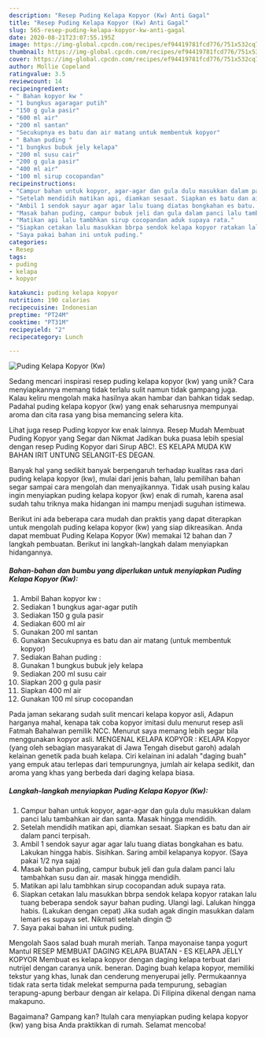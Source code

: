 ```yaml
---
description: "Resep Puding Kelapa Kopyor (Kw) Anti Gagal"
title: "Resep Puding Kelapa Kopyor (Kw) Anti Gagal"
slug: 565-resep-puding-kelapa-kopyor-kw-anti-gagal
date: 2020-08-21T23:07:55.195Z
image: https://img-global.cpcdn.com/recipes/ef94419781fcd776/751x532cq70/puding-kelapa-kopyor-kw-foto-resep-utama.jpg
thumbnail: https://img-global.cpcdn.com/recipes/ef94419781fcd776/751x532cq70/puding-kelapa-kopyor-kw-foto-resep-utama.jpg
cover: https://img-global.cpcdn.com/recipes/ef94419781fcd776/751x532cq70/puding-kelapa-kopyor-kw-foto-resep-utama.jpg
author: Mollie Copeland
ratingvalue: 3.5
reviewcount: 14
recipeingredient:
- " Bahan kopyor kw "
- "1 bungkus agaragar putih"
- "150 g gula pasir"
- "600 ml air"
- "200 ml santan"
- "Secukupnya es batu dan air matang untuk membentuk kopyor"
- " Bahan puding "
- "1 bungkus bubuk jely kelapa"
- "200 ml susu cair"
- "200 g gula pasir"
- "400 ml air"
- "100 ml sirup cocopandan"
recipeinstructions:
- "Campur bahan untuk kopyor, agar-agar dan gula dulu masukkan dalam panci lalu tambahkan air dan santa. Masak hingga mendidih."
- "Setelah mendidih matikan api, diamkan sesaat. Siapkan es batu dan air dalam panci terpisah."
- "Ambil 1 sendok sayur agar agar lalu tuang diatas bongkahan es batu. Lakukan hingga habis. Sisihkan. Saring ambil kelapanya kopyor. (Saya pakai 1/2 nya saja)"
- "Masak bahan puding, campur bubuk jeli dan gula dalam panci lalu tambahkan susu dan air. masak hingga mendidih."
- "Matikan api lalu tambhkan sirup cocopandan aduk supaya rata."
- "Siapkan cetakan lalu masukkan bbrpa sendok kelapa kopyor ratakan lalu tuang beberapa sendok sayur bahan puding. Ulangi lagi. Lalukan hingga habis. (Lakukan dengan cepat) Jika sudah agak dingin masukkan dalam lemari es supaya set. Nikmati setelah dingin 😍"
- "Saya pakai bahan ini untuk puding."
categories:
- Resep
tags:
- puding
- kelapa
- kopyor

katakunci: puding kelapa kopyor 
nutrition: 190 calories
recipecuisine: Indonesian
preptime: "PT24M"
cooktime: "PT31M"
recipeyield: "2"
recipecategory: Lunch

---
```



![Puding Kelapa Kopyor (Kw)](https://img-global.cpcdn.com/recipes/ef94419781fcd776/751x532cq70/puding-kelapa-kopyor-kw-foto-resep-utama.jpg)

Sedang mencari inspirasi resep puding kelapa kopyor (kw) yang unik? Cara menyiapkannya memang tidak terlalu sulit namun tidak gampang juga. Kalau keliru mengolah maka hasilnya akan hambar dan bahkan tidak sedap. Padahal puding kelapa kopyor (kw) yang enak seharusnya mempunyai aroma dan cita rasa yang bisa memancing selera kita.

Lihat juga resep Puding kopyor kw enak lainnya. Resep Mudah Membuat Puding Kopyor yang Segar dan Nikmat Jadikan buka puasa lebih spesial dengan resep Puding Kopyor dari Sirup ABC!. ES KELAPA MUDA KW BAHAN IRIT UNTUNG SELANGIT-ES DEGAN.

Banyak hal yang sedikit banyak berpengaruh terhadap kualitas rasa dari puding kelapa kopyor (kw), mulai dari jenis bahan, lalu pemilihan bahan segar sampai cara mengolah dan menyajikannya. Tidak usah pusing kalau ingin menyiapkan puding kelapa kopyor (kw) enak di rumah, karena asal sudah tahu triknya maka hidangan ini mampu menjadi suguhan istimewa.


Berikut ini ada beberapa cara mudah dan praktis yang dapat diterapkan untuk mengolah puding kelapa kopyor (kw) yang siap dikreasikan. Anda dapat membuat Puding Kelapa Kopyor (Kw) memakai 12 bahan dan 7 langkah pembuatan. Berikut ini langkah-langkah dalam menyiapkan hidangannya.

<!--inarticleads1-->

##### Bahan-bahan dan bumbu yang diperlukan untuk menyiapkan Puding Kelapa Kopyor (Kw):

1. Ambil  Bahan kopyor kw :
1. Sediakan 1 bungkus agar-agar putih
1. Sediakan 150 g gula pasir
1. Sediakan 600 ml air
1. Gunakan 200 ml santan
1. Gunakan Secukupnya es batu dan air matang (untuk membentuk kopyor)
1. Sediakan  Bahan puding :
1. Gunakan 1 bungkus bubuk jely kelapa
1. Sediakan 200 ml susu cair
1. Siapkan 200 g gula pasir
1. Siapkan 400 ml air
1. Gunakan 100 ml sirup cocopandan


Pada jaman sekarang sudah sulit mencari kelapa kopyor asli, Adapun harganya mahal, kenapa tak coba kopyor imitasi dulu menurut resep asli Fatmah Bahalwan pemilik NCC. Menurut saya memang lebih segar bila menggunakan kopyor asli. MENGENAL KELAPA KOPYOR : KELAPA Kopyor (yang oleh sebagian masyarakat di Jawa Tengah disebut garoh) adalah kelainan genetik pada buah kelapa. Ciri kelainan ini adalah &#34;daging buah&#34; yang empuk atau terlepas dari tempurungnya, jumlah air kelapa sedikit, dan aroma yang khas yang berbeda dari daging kelapa biasa. 

<!--inarticleads2-->

##### Langkah-langkah menyiapkan Puding Kelapa Kopyor (Kw):

1. Campur bahan untuk kopyor, agar-agar dan gula dulu masukkan dalam panci lalu tambahkan air dan santa. Masak hingga mendidih.
1. Setelah mendidih matikan api, diamkan sesaat. Siapkan es batu dan air dalam panci terpisah.
1. Ambil 1 sendok sayur agar agar lalu tuang diatas bongkahan es batu. Lakukan hingga habis. Sisihkan. Saring ambil kelapanya kopyor. (Saya pakai 1/2 nya saja)
1. Masak bahan puding, campur bubuk jeli dan gula dalam panci lalu tambahkan susu dan air. masak hingga mendidih.
1. Matikan api lalu tambhkan sirup cocopandan aduk supaya rata.
1. Siapkan cetakan lalu masukkan bbrpa sendok kelapa kopyor ratakan lalu tuang beberapa sendok sayur bahan puding. Ulangi lagi. Lalukan hingga habis. (Lakukan dengan cepat) Jika sudah agak dingin masukkan dalam lemari es supaya set. Nikmati setelah dingin 😍
1. Saya pakai bahan ini untuk puding.


Mengolah Saos salad buah murah meriah. Tanpa mayonaise tanpa yogurt Mantul RESEP MEMBUAT DAGING KELAPA BUATAN - ES KELAPA JELLY KOPYOR Membuat es kelapa kopyor dengan daging kelapa terbuat dari nutrijel dengan caranya unik. beneran. Daging buah kelapa kopyor, memiliki tekstur yang khas, lunak dan cenderung menyerupai jelly. Permukaannya tidak rata serta tidak melekat sempurna pada tempurung, sebagian terapung-apung berbaur dengan air kelapa. Di Filipina dikenal dengan nama makapuno. 

Bagaimana? Gampang kan? Itulah cara menyiapkan puding kelapa kopyor (kw) yang bisa Anda praktikkan di rumah. Selamat mencoba!
